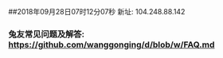 ##2018年09月28日07时12分07秒 新址: 104.248.88.142
### 兔友常见问题及解答: https://github.com/wanggonging/d/blob/w/FAQ.md
